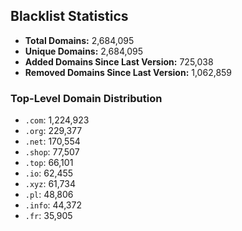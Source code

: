 ## Blacklist Statistics

- **Total Domains:** 2,684,095
- **Unique Domains:** 2,684,095
- **Added Domains Since Last Version:** 725,038
- **Removed Domains Since Last Version:** 1,062,859

### Top-Level Domain Distribution

-  `.com`: 1,224,923
-  `.org`: 229,377
-  `.net`: 170,554
-  `.shop`: 77,507
-  `.top`: 66,101
-  `.io`: 62,455
-  `.xyz`: 61,734
-  `.pl`: 48,806
-  `.info`: 44,372
-  `.fr`: 35,905
